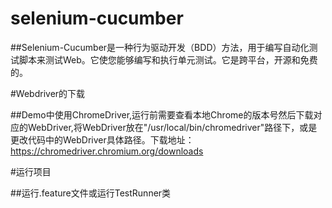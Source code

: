 # selenium-cucumber

##Selenium-Cucumber是一种行为驱动开发（BDD）方法，用于编写自动化测试脚本来测试Web。它使您能够编写和执行单元测试。它是跨平台，开源和免费的。

#Webdriver的下载

##Demo中使用ChromeDriver,运行前需要查看本地Chrome的版本号然后下载对应的WebDriver,将WebDriver放在"/usr/local/bin/chromedriver"路径下，或是更改代码中的WebDriver具体路径。下载地址：https://chromedriver.chromium.org/downloads

#运行项目

##运行.feature文件或运行TestRunner类